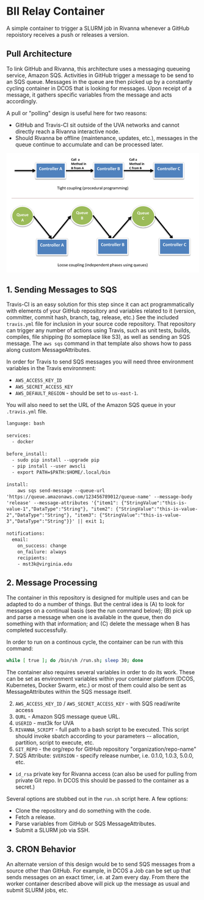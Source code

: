 # BII Relay Container

A simple container to trigger a SLURM job in Rivanna whenever a GitHub repoistory receives a push or releases a version.

## Pull Architecture

To link GitHub and Rivanna, this architecture uses a messaging queueing service, Amazon SQS. Activities in GitHub trigger
a message to be send to an SQS queue. Messages in the queue are then picked up by a constantly cycling container in
DCOS that is looking for messages. Upon receipt of a message, it gathers specific variables from the message and acts
accordingly.

A pull or "polling" design is useful here for two reasons:

- GitHub and Travis-CI sit outside of the UVA networks and cannot directly reach a Rivanna interactive node.
- Should Rivanna be offline (maintenance, updates, etc.), messages in the queue continue to accumulate and can be processed later.

![Push vs. Pull Design](tight-vs-loose-coupling.png)

## 1. Sending Messages to SQS

Travis-CI is an easy solution for this step since it can act programmatically with elements of your GitHub
repository and variables related to it (version, committer, commit hash, branch, tag, release, etc.) See the included `travis.yml` file
for inclusion in your source code repository. That repository can trigger any number of actions using Travis, such as unit tests,
builds, compiles, file shipping (to someplace like S3), as well as sending an SQS message. The `aws sqs` command in that template
also shows how to pass along custom MessageAttributes.

In order for Travis to send SQS messages you will need three environment variables in the Travis environment:

- `AWS_ACCESS_KEY_ID`
- `AWS_SECRET_ACCESS_KEY`
- `AWS_DEFAULT_REGION` - should be set to `us-east-1`.

You will also need to set the URL of the Amazon SQS queue in your `.travis.yml` file.

```
language: bash

services:
  - docker

before_install:
  - sudo pip install --upgrade pip
  - pip install --user awscli
  - export PATH=$PATH:$HOME/.local/bin

install:
    aws sqs send-message --queue-url 'https://queue.amazonaws.com/123456789012/queue-name' --message-body 'release' --message-attributes '{"item1": {"StringValue":"this-is-value-1","DataType":"String"}, "item2": {"StringValue":"this-is-value-2","DataType":"String"}, "item3": {"StringValue":"this-is-value-3","DataType":"String"}}' || exit 1;

notifications:
  email:
    on_success: change
    on_failure: always
    recipients:
    - mst3k@virginia.edu
```

## 2. Message Processing

The container in this repository is designed for multiple uses and can be adapted to do a number of things.
But the central idea is (A) to look for messages on a continual basis (see the run command below); (B) pick up and parse a message
when one is available in the queue, then do something with that information; and (C) delete the message when B has completed
successfully.

In order to run on a continous cycle, the container can be run with this command:

```bash
while [ true ]; do /bin/sh /run.sh; sleep 30; done
```

The container also requires several variables in order to do its work. These can be set as environment variables within your
container platform (DCOS, Kubernetes, Docker Swarm, etc.) or most of them could also be sent as MessageAttributes within the SQS
message itself.

2. `AWS_ACCESS_KEY_ID` / `AWS_SECRET_ACCESS_KEY` - with SQS read/write access
6. `QURL` - Amazon SQS message queue URL.
3. `USERID` - mst3k for UVA
4. `RIVANNA_SCRIPT` - full path to a bash script to be executed. This script should invoke sbatch according to your parameters -- allocation, partition, script to execute, etc.
5. `GIT_REPO` - the org/repo for GitHub repository "organization/repo-name"
7. SQS Attribute: `$VERSION` - specify release number, i.e. 0.1.0, 1.0.3, 5.0.0, etc.

- `id_rsa` private key for Rivanna access (can also be used for pulling from private Git repo. In DCOS this should be passed to the container as a secret.)

Several options are stubbed out in the `run.sh` script here. A few options:

- Clone the repository and do something with the code.
- Fetch a release.
- Parse variables from GitHub or SQS MessageAttributes.
- Submit a SLURM job via SSH.

## 3. CRON Behavior

An alternate version of this design would be to send SQS messages from a source other than GitHub. For example, in DCOS a Job
can be set up that sends messages on an exact timer, i.e. at 2am every day. From there the worker container described above will
pick up the message as usual and submit SLURM jobs, etc.
